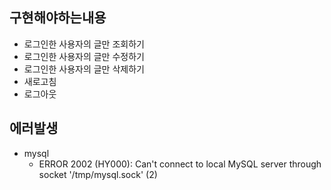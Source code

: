 ## 구현해야하는내용

- 로그인한 사용자의 글만 조회하기
- 로그인한 사용자의 글만 수정하기
- 로그인한 사용자의 글만 삭제하기
- 새로고침
- 로그아웃

## 에러발생
- mysql
  - ERROR 2002 (HY000): Can't connect to local MySQL server through socket '/tmp/mysql.sock' (2)